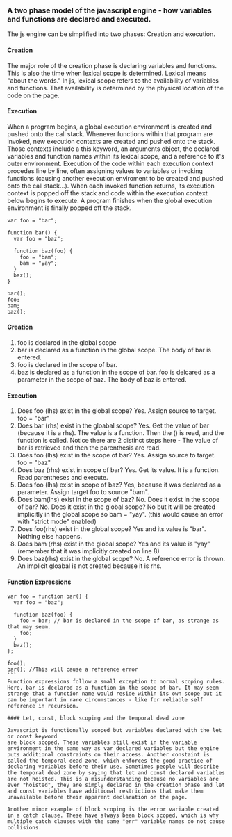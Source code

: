 ### A two phase model of the javascript engine - how variables and functions are declared and executed.

The js engine can be simplified into two phases: Creation and execution.

#### Creation

The major role of the creation phase is declaring variables and functions. This is also the time when lexical scope is determined. Lexical means "about the words." In js, lexical scope refers to the availability of variables and functions. That availability is determined by the physical location of the code on the page.

#### Execution

When a program begins, a global execution environment is created and pushed onto the call stack. Whenever functions within that program are invoked, new execution contexts are created and pushed onto the stack. Those contexts include a this keyword, an arguments object, the declared variables and function names within its lexical scope, and a reference to it's outer environment. Execution of the code within each execution context procedes line by line, often assigning values to variables or invoking functions (causing another execution enviroment to be created and pushed onto the call stack...). When each invoked function returns, its execution context is popped off the stack and code within the execution context below begins to execute. A program finishes when the global execution environment is finally popped off the stack.

```
var foo = "bar";

function bar() {
  var foo = "baz";

  function baz(foo) {
    foo = "bam";
    bam = "yay";
  }
  baz();
}

bar();
foo;
bam;
baz();
```

#### Creation

1.  foo is declared in the global scope
2.  bar is declared as a function in the global scope. The body
    of bar is entered.
3.  foo is declared in the scope of bar.
4.  baz is declared as a function in the scope of bar. foo is
    delcared as a parameter in the scope of baz. The body of baz
    is entered.

#### Execution

1.  Does foo (lhs) exist in the global scope? Yes. Assign source
    to target. foo = "bar"
2.  Does bar (rhs) exist in the gloabal scope? Yes. Get the value
    of bar (because it is a rhs). The value is a function. Then the ()
    is read, and the function is called. Notice there are 2 distinct steps
    here - The value of bar is retrieved and then the parenthesis are read.
3.  Does foo (lhs) exist in the scope of bar? Yes. Assign source to
    target. foo = "baz"
4.  Does baz (rhs) exist in scope of bar? Yes. Get its value. It is
    a function. Read parentheses and execute.
5.  Does foo (lhs) exist in scope of baz? Yes, because it was declared
    as a parameter. Assign target foo to source "bam".
6.  Does bam(lhs) exist in the scope of baz? No. Does it exist in the
    scope of bar? No. Does it exist in the global scope? No but it will be
    created implicitly in the global scope so bam = "yay". (this would cause
    an error with "strict mode" enabled)
7.  Does foo(rhs) exist in the global scope? Yes and its value is "bar".
    Nothing else happens.
8.  Does bam (rhs) exist in the global scope? Yes and its value is "yay"
    (remember that it was implicitly created on line 8)
9.  Does baz(rhs) exist in the global scope? No. A reference error is thrown.
    An implicit gloabal is not created because it is rhs.

#### Function Expressions

````
var foo = function bar() {
  var foo = "baz";

  function baz(foo) {
    foo = bar; // bar is declared in the scope of bar, as strange as that may seem.
    foo;
  }
  baz();
};

foo();
bar(); //This will cause a reference error
```
Function expressions follow a small exception to normal scoping rules. Here, bar is declared as a function in the scope of bar. It may seem strange that a function name would reside within its own scope but it can be important in rare circumstances - like for reliable self reference in recursion.

#### Let, const, block scoping and the temporal dead zone

Javascript is functionally scoped but variables declared with the let or const keyword
are block scoped. These variables still exist in the variable environment in the same way as var declared variables but the engine puts additional constraints on their access. Another constaint is called the temporal dead zone, which enforces the good practice of declaring variables before their use. Sometimes people will describe the temporal dead zone by saying that let and const declared variables are not hoisted. This is a misunderstanding because no variables are ever "hoisted", they are simply declared in the creation phase and let and const variables have additional restrictions that make them unavailable before their apparent declaration on the page.

Another minor example of block scoping is the error variable created in a catch clause. These have always been block scoped, which is why multiple catch clauses with the same "err" variable names do not cause collisions.
````
